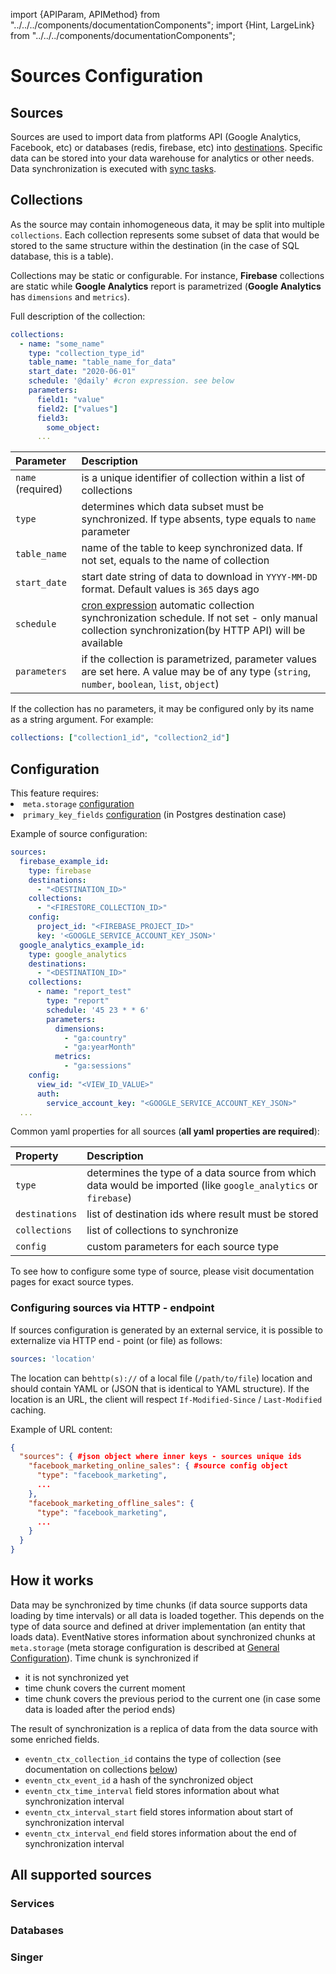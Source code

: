 import {APIParam, APIMethod} from "../../../components/documentationComponents";
import {Hint, LargeLink} from "../../../components/documentationComponents";

# Sources Configuration

## Sources

Sources are used to import data from platforms API (Google Analytics, Facebook, etc) or databases (redis, firebase, etc) into [destinations](/docs/destinations-configuration).
Specific data can be stored into your data warehouse for analytics or other needs. Data synchronization is executed with [sync tasks](/docs/sources-configuration/sync-tasks).

## Collections

As the source may contain inhomogeneous data, it may be split into multiple `collections`. Each collection represents some subset of data that would be stored to the same structure within the destination (in the case of SQL database, this is a table).

Collections may be static or configurable. For instance, **Firebase** collections are static while **Google Analytics** report is parametrized (**Google Analytics** has `dimensions` and `metrics`).

Full description of the collection:

```yaml
collections:
  - name: "some_name"
    type: "collection_type_id"
    table_name: "table_name_for_data"
    start_date: "2020-06-01"
    schedule: '@daily' #cron expression. see below
    parameters:
      field1: "value"
      field2: ["values"]
      field3: 
        some_object:
      ...
```

| Parameter | Description |
| :--- | :--- |
| `name` (required)  | is a unique identifier of collection within a list of collections |
| `type`  | determines which data subset must be synchronized. If type absents, type equals to `name` parameter |
| `table_name` | name of the table to keep synchronized data. If not set, equals to the name of collection |
| `start_date` | start date string of data to download in `YYYY-MM-DD` format. Default values is `365` days ago |
| `schedule`   | [cron expression](https://en.wikipedia.org/wiki/Cron) automatic collection synchronization schedule. If not set - only manual collection synchronization(by HTTP API) will be available |
| `parameters` | if the collection is parametrized, parameter values are set here. A value may be of any type (`string`, `number`, `boolean`, `list`, `object`) |

If the collection has no parameters, it may be configured only by its name as a string argument. For example:

```yaml
collections: ["collection1_id", "collection2_id"]
```

## Configuration

<Hint>
    This feature requires:
    <li><code inline="true">meta.storage</code> <a href="/docs/configuration">configuration</a></li>
    <li><code inline="true">primary_key_fields</code> <a href="/docs/configuration/primary-keys-configuration">configuration</a> (in Postgres destination case)</li>
</Hint>

Example of source configuration:

```yaml
sources:
  firebase_example_id:
    type: firebase
    destinations:
      - "<DESTINATION_ID>"
    collections:
      - "<FIRESTORE_COLLECTION_ID>"
    config:
      project_id: "<FIREBASE_PROJECT_ID>"
      key: '<GOOGLE_SERVICE_ACCOUNT_KEY_JSON>'
  google_analytics_example_id:
    type: google_analytics
    destinations:
      - "<DESTINATION_ID>"
    collections:
      - name: "report_test"
        type: "report"
        schedule: '45 23 * * 6'
        parameters:
          dimensions:
            - "ga:country"
            - "ga:yearMonth"
          metrics:
            - "ga:sessions"
    config:
      view_id: "<VIEW_ID_VALUE>"
      auth:
        service_account_key: "<GOOGLE_SERVICE_ACCOUNT_KEY_JSON>"
  ...

```

Common yaml properties for all sources (**all yaml properties are required**):

| Property | Description |
| :--- | :--- |
| `type`  | determines the type of a data source from which data would be imported (like `google_analytics` or `firebase`) |
| `destinations`  | list of destination ids where result must be stored |
| `collections`  | list of collections to synchronize |
| `config` | custom parameters for each source type |

To see how to configure some type of source, please visit documentation pages for exact source types.

### Configuring sources via HTTP - endpoint

If sources configuration is generated by an external service, it is possible to externalize via HTTP end - point \(or file\) as follows:

```yaml
sources: 'location'
```

The location can be`http(s)://` of a local file \(`/path/to/file`\) location and should contain YAML or \(JSON that is identical to YAML structure\). If the location is an URL, the client will respect `If-Modified-Since` / `Last-Modified` caching.

Example of URL content:

```json
{
  "sources": { #json object where inner keys - sources unique ids
    "facebook_marketing_online_sales": { #source config object
      "type": "facebook_marketing",
      ...
    },
    "facebook_marketing_offline_sales": {
      "type": "facebook_marketing",
      ...
    }
  }
}
```

## How it works

Data may be synchronized by time chunks (if data source supports data loading by time intervals) or all data is loaded together. This depends on the type of data source and defined at driver implementation (an entity that loads data). EventNative stores information about synchronized chunks at `meta.storage` (meta storage configuration is described at [General Configuration](/docs/configuration)). Time chunk is synchronized if

* it is not synchronized yet
* time chunk covers the current moment
* time chunk covers the previous period to the current one (in case some data is loaded after the period ends)

The result of synchronization is a replica of data from the data source with some enriched fields. 

* `eventn_ctx_collection_id` contains the type of collection (see documentation on collections [below](/docs/sources-configuration#collections))
* `eventn_ctx_event_id` a hash of the synchronized object
* `eventn_ctx_time_interval` field stores information about what synchronization interval
* `eventn_ctx_interval_start` field stores information about start of synchronization interval
* `eventn_ctx_interval_end` field stores information about the end of synchronization interval

## All supported sources

### Services

<LargeLink href="/docs/sources-configuration/facebook-marketing" title="Facebook Marketing"/>

<LargeLink href="/docs/sources-configuration/google-analytics" title="Google Analytics"/>

<LargeLink href="/docs/sources-configuration/google-play" title="Google Play"/>

### Databases

<LargeLink href="/docs/sources-configuration/firebase" title="Firebase"/>

<LargeLink href="/docs/sources-configuration/redis" title="Redis"/>

### Singer

<LargeLink href="/docs/sources-configuration/singer-taps" title="Singer"/>